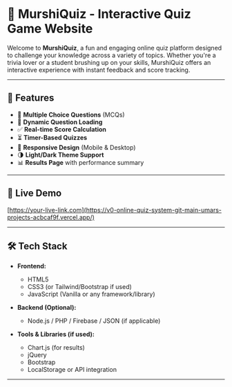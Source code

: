 # 🧠 MurshiQuiz - Interactive Quiz Game Website

Welcome to **MurshiQuiz**, a fun and engaging online quiz platform designed to challenge your knowledge across a variety of topics. Whether you're a trivia lover or a student brushing up on your skills, MurshiQuiz offers an interactive experience with instant feedback and score tracking.

---

## 🎯 Features

- 📝 **Multiple Choice Questions** (MCQs)
- 🔄 **Dynamic Question Loading**
- ✅ **Real-time Score Calculation**
- ⏳ **Timer-Based Quizzes**
- 📱 **Responsive Design** (Mobile & Desktop)
- 🌗 **Light/Dark Theme Support**
- 📊 **Results Page** with performance summary

---

## 🚀 Live Demo

[https://your-live-link.com](https://v0-online-quiz-system-git-main-umars-projects-acbcaf9f.vercel.app/)


---

## 🛠️ Tech Stack

- **Frontend:**  
  - HTML5  
  - CSS3 (or Tailwind/Bootstrap if used)  
  - JavaScript (Vanilla or any framework/library)

- **Backend (Optional):**  
  - Node.js / PHP / Firebase / JSON (if applicable)

- **Tools & Libraries (if used):**  
  - Chart.js (for results)  
  - jQuery  
  - Bootstrap  
  - LocalStorage or API integration

---




